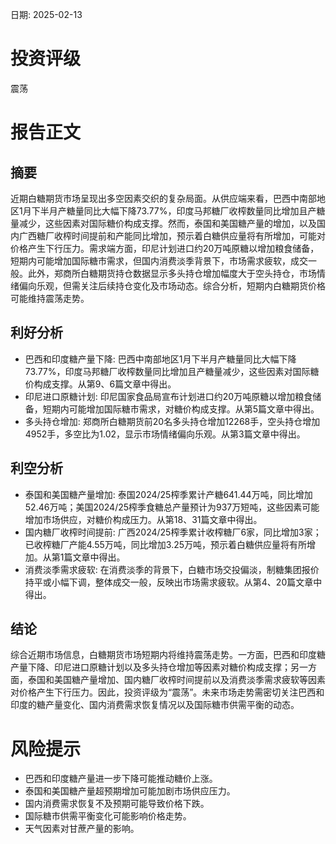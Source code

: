 
日期: 2025-02-13

# 投资评级

震荡

# 报告正文

## 摘要

近期白糖期货市场呈现出多空因素交织的复杂局面。从供应端来看，巴西中南部地区1月下半月产糖量同比大幅下降73.77%，印度马邦糖厂收榨数量同比增加且产糖量减少，这些因素对国际糖价构成支撑。然而，泰国和美国糖产量的增加，以及国内广西糖厂收榨时间提前和产能同比增加，预示着白糖供应量将有所增加，可能对价格产生下行压力。需求端方面，印尼计划进口约20万吨原糖以增加粮食储备，短期内可能增加国际糖市需求，但国内消费淡季背景下，市场需求疲软，成交一般。此外，郑商所白糖期货持仓数据显示多头持仓增加幅度大于空头持仓，市场情绪偏向乐观，但需关注后续持仓变化及市场动态。综合分析，短期内白糖期货价格可能维持震荡走势。

## 利好分析

* 巴西和印度糖产量下降: 巴西中南部地区1月下半月产糖量同比大幅下降73.77%，印度马邦糖厂收榨数量同比增加且产糖量减少，这些因素对国际糖价构成支撑。从第9、6篇文章中得出。
* 印尼进口原糖计划: 印尼国家食品局宣布计划进口约20万吨原糖以增加粮食储备，短期内可能增加国际糖市需求，对糖价构成支撑。从第5篇文章中得出。
* 多头持仓增加: 郑商所白糖期货前20名多头持仓增加12268手，空头持仓增加4952手，多空比为1.02，显示市场情绪偏向乐观。从第3篇文章中得出。

## 利空分析

* 泰国和美国糖产量增加: 泰国2024/25榨季累计产糖641.44万吨，同比增加52.46万吨；美国2024/25榨季食糖总产量预计为937万短吨，这些因素可能增加市场供应，对糖价构成压力。从第18、31篇文章中得出。
* 国内糖厂收榨时间提前: 广西2024/25榨季累计收榨糖厂6家，同比增加3家；已收榨糖厂产能4.55万吨，同比增加3.25万吨，预示着白糖供应量将有所增加。从第1篇文章中得出。
* 消费淡季需求疲软: 在消费淡季的背景下，白糖市场交投偏淡，制糖集团报价持平或小幅下调，整体成交一般，反映出市场需求疲软。从第4、20篇文章中得出。

## 结论

综合近期市场信息，白糖期货市场短期内将维持震荡走势。一方面，巴西和印度糖产量下降、印尼进口原糖计划以及多头持仓增加等因素对糖价构成支撑；另一方面，泰国和美国糖产量增加、国内糖厂收榨时间提前以及消费淡季需求疲软等因素对价格产生下行压力。因此，投资评级为“震荡”。未来市场走势需密切关注巴西和印度的糖产量变化、国内消费需求恢复情况以及国际糖市供需平衡的动态。

# 风险提示

* 巴西和印度糖产量进一步下降可能推动糖价上涨。
* 泰国和美国糖产量超预期增加可能加剧市场供应压力。
* 国内消费需求恢复不及预期可能导致价格下跌。
* 国际糖市供需平衡变化可能影响价格走势。
* 天气因素对甘蔗产量的影响。

